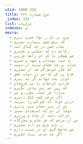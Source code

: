 ```yaml
---
utid: 1000-332
title: غزل شماره ۳۳۲
_index: 332
list: غزلیات
indexes: م
mesra:
  - مزن بر دل ز نوک غمزه تیرم
  - که پیش چشم بیمارت بمیرم
  - نصاب حسن در حد کمال است
  - زکاتم ده که مسکین و فقیرم
  - چو طفلان تا کی ای زاهد فریبی
  - به سیب بوستان و شهد و شیرم
  - چنان پر شد فضای سینه از دوست
  - که فکر خویش گم شد از ضمیرم
  - قدح پر کن که من در دولت عشق
  - جوان بخت جهانم گر چه پیرم
  - قراری کردهام با می فروشان
  - که روز غم بجز ساغر نگیرم
  - مبادا جز حساب مطرب و می
  - اگر حرفی کشد کلک دبیرم
  - درین غوغا که کس کس را نپرسد
  - من از پیر مغان منت پذیرم
  - خوشا آن دم که استغنای مستی
  - فراغت باشد از شاه و وزیرم
  - من آن مرغم که هر شام و سحرگاه
  - ز بام عرش می آید صفیرم
  - چو حافظ گنج او در سینه دارم
  - اگر چه مدعی بیند حقیرم
---
```

